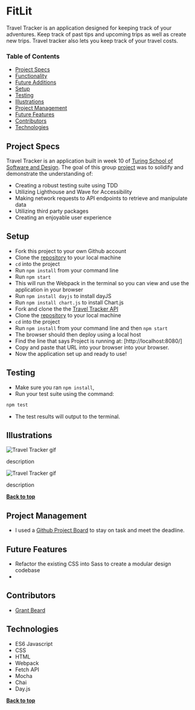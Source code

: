 # FitLit

Travel Tracker is an application designed for keeping track of your adventures. Keep track of past tips and upcoming trips as well as create new trips. Travel tracker also lets you keep track of your travel costs.

### Table of Contents

- [Project Specs](#project-specs)
- [Functionality](#functionality)
- [Future Additions](#future-additions)
- [Setup](#setup)
- [Testing](#testing)
- [Illustrations](#illustrations)
- [Project Management](#project-management)
- [Future Features](#future-features)
- [Contributors](#contributors)
- [Technologies](#technologies)

## Project Specs

Travel Tracker is an application built in week 10 of [Turing School of Software and Design](https://turing.io/). The goal of this group [project](https://frontend.turing.edu/projects/travel-tracker.html) was to solidify and demonstrate the understanding of:

- Creating a robust testing suite using TDD
- Utilizing Lighthouse and Wave for Accessibility
- Making network requests to API endpoints to retrieve and manipulate data
- Utilizing third party packages
- Creating an enjoyable user experience

## Setup

- Fork this project to your own Github account
- Clone the [repository](https://github.com/GrantXBeard/travel-tracker) to your local machine
- `cd` into the project
- Run `npm install` from your command line
- Run `npm start`
- This will run the Webpack in the terminal so you can view and use the application in your browser
- Run `npm install dayjs` to install dayJS
- Run `npm install chart.js` to install Chart.js
- Fork and clone the the [Travel Tracker API](https://github.com/turingschool-examples/travel-tracker-api)
- Clone the [repository](https://github.com/GrantXBeard/travel-tracker) to your local machine
- `cd` into the project
- Run `npm install` from your command line and then `npm start`
- The browser should then deploy using a local host
- Find the line that says Project is running at: [http://localhost:8080/]
- Copy and paste that URL into your browser into your browser.
- Now the application set up and ready to use!

## Testing

- Make sure you ran `npm install`,
- Run your test suite using the command:

```bash
npm test
```

- The test results will output to the terminal.

## Illustrations

![Travel Tracker gif](https://media.giphy.com/media/kiAPxM21iJUPXojx50/giphy.gif)

description

![Travel Tracker gif](https://media.giphy.com/media/WCv4SlfVogA0rQQXEG/giphy.gif)

description

**[Back to top](#table-of-contents)**

## Project Management

- I used a [Github Project Board](https://github.com/GrantXBeard/travel-tracker/projects/1) to stay on task and meet the deadline.

## Future Features

- Refactor the existing CSS into Sass to create a modular design codebase
-

## Contributors

- [Grant Beard](https://github.com/GrantXBeard)

## Technologies

- ES6 Javascript
- CSS
- HTML
- Webpack
- Fetch API
- Mocha
- Chai
- Day.js

**[Back to top](#table-of-contents)**

